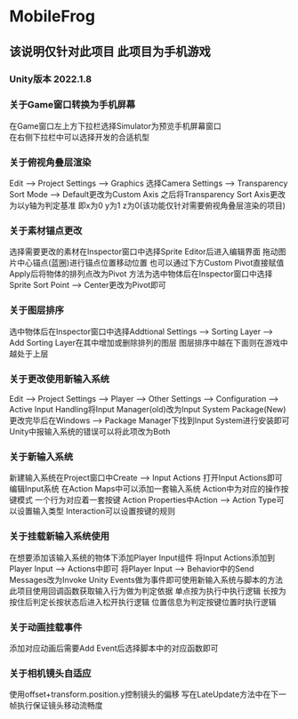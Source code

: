 # MobileFrog
## 该说明仅针对此项目 此项目为手机游戏
### Unity版本 2022.1.8  

### 关于Game窗口转换为手机屏幕
在Game窗口左上方下拉栏选择Simulator为预览手机屏幕窗口  
在右侧下拉栏中可以选择开发的合适机型  

### 关于俯视角叠层渲染  
Edit --> Project Settings --> Graphics 选择Camera Settings --> Transparency Sort Mode --> Default更改为Custom Axis 之后将Transparency Sort Axis更改为以y轴为判定基准 即x为0 y为1 z为0(该功能仅针对需要俯视角叠层渲染的项目)

### 关于素材锚点更改
选择需要更改的素材在Inspector窗口中选择Sprite Editor后进入编辑界面 拖动图片中心锚点(蓝圈)进行锚点位置移动位置 也可以通过下方Custom Pivot直接赋值 Apply后将物体的排列点改为Pivot 方法为选中物体后在Inspector窗口中选择Sprite Sort Point --> Center更改为Pivot即可

### 关于图层排序  
选中物体后在Inspector窗口中选择Addtional Settings --> Sorting Layer --> Add Sorting Layer在其中增加或删除排列的图层 图层排序中越在下面则在游戏中越处于上层


### 关于更改使用新输入系统
Edit --> Project Settings --> Player --> Other Settings --> Configuration --> Active Input Handling将Input Manager(old)改为Input System Package(New) 更改完毕后在Windows --> Package Manager下找到Input System进行安装即可 Unity中报输入系统的错误可以将此项改为Both


### 关于新输入系统
新建输入系统在Project窗口中Create --> Input Actions 打开Input Actions即可编辑Input系统 在Action Maps中可以添加一套输入系统 Action中为对应的操作按键模式 一个行为对应着一套按键 Action Properties中Action --> Action Type可以设置输入类型 Interaction可以设置按键的规则

### 关于挂载新输入系统使用
在想要添加该输入系统的物体下添加Player Input组件 将Input Actions添加到Player Input --> Actions中即可 将Player Input --> Behavior中的Send Messages改为Invoke Unity Events做为事件即可使用新输入系统与脚本的方法 此项目使用回调函数获取输入行为做为判定依据 单点按为执行中执行逻辑 长按为按住后判定长按状态后进入松开执行逻辑 位置信息为判定按键位置时执行逻辑

### 关于动画挂载事件
添加对应动画后需要Add Event后选择脚本中的对应函数即可

### 关于相机镜头自适应
使用offset+transform.position.y控制镜头的偏移 写在LateUpdate方法中在下一帧执行保证镜头移动流畅度 
